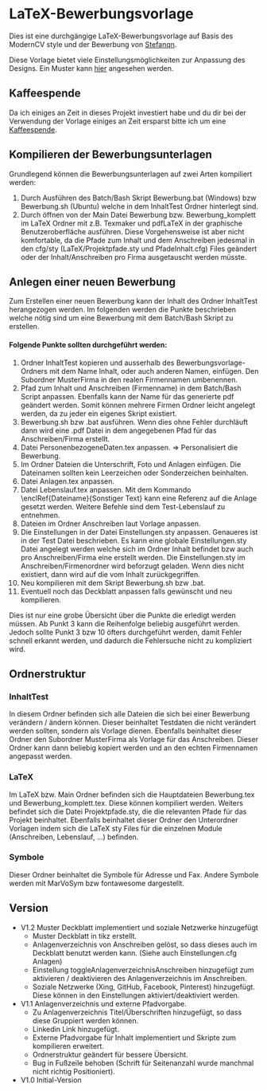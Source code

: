 # LaTeX-Bewerbungsvorlage
Dies ist eine durchgängige LaTeX-Bewerbungsvorlage auf Basis des ModernCV style und der Bewerbung von [Stefanqn](https://github.com/Stefanqn/Bewerbung).

Diese Vorlage bietet viele Einstellungsmöglichkeiten zur Anpassung des Designs. Ein Muster kann [hier](https://github.com/Godi22/LaTeX-Bewerbungsvorlage/blob/master/InhaltTest/Beispiel_pdf/Max_Musterfrau_Bewerbung.pdf) angesehen werden.

## Kaffeespende
Da ich einiges an Zeit in dieses Projekt investiert habe und du dir bei der Verwendung der Vorlage einiges an Zeit ersparst bitte ich um eine [Kaffeespende](https://www.paypal.com/cgi-bin/webscr?cmd=_donations&business=gottfried%40schrittwieser%2enet&lc=AT&item_name=Bewerbungsvorlage%20by%20godi&no_note=0&currency_code=EUR&bn=PP%2dDonationsBF%3abtn_donate_LG%2egif%3aNonHostedGuest).


## Kompilieren der Bewerbungsunterlagen
Grundlegend können die Bewerbungsunterlagen auf zwei Arten kompiliert werden:
1. Durch Ausführen des Batch/Bash Skript Bewerbung.bat (Windows) bzw Bewerbung.sh (Ubuntu) welche in dem InhaltTest Ordner hinterlegt sind.
2. Durch öffnen von der Main Datei Bewerbung bzw. Bewerbung_komplett im LaTeX Ordner mit z.B. Texmaker und pdfLaTeX in der graphische Benutzeroberfläche ausführen.
Diese Vorgehensweise ist aber nicht komfortable, da die Pfade zum Inhalt und dem Anschreiben jedesmal in den cfg/sty (LaTeX/Projektpfade.sty und PfadeInhalt.cfg) Files geändert oder der Inhalt/Anschreiben pro Firma ausgetauscht werden müsste.


## Anlegen einer neuen Bewerbung
Zum Erstellen einer neuen Bewerbung kann der Inhalt des Ordner InhaltTest herangezogen werden. Im folgenden werden die Punkte beschrieben welche nötig sind um eine Bewerbung mit dem Batch/Bash Skript zu erstellen.

#### Folgende Punkte sollten durchgeführt werden:
1. Ordner InhaltTest kopieren und ausserhalb des Bewerbungsvorlage-Ordners mit dem Name Inhalt, oder auch anderen Namen, einfügen. Den Subordner MusterFirma in den realen Firmennamen umbenennen.
2. Pfad zum Inhalt und Anschreiben (Firmenname) in dem Batch/Bash Script anpassen. Ebenfalls kann der Name für das generierte pdf geändert werden. Somit können mehrere Firmen Ordner leicht angelegt werden, da zu jeder ein eigenes Skript existiert.
3. Bewerbung.sh bzw .bat ausführen. Wenn dies ohne Fehler durchläuft dann wird eine .pdf Datei in dem angegebenen Pfad für das Anschreiben/Firma erstellt.
4. Datei PersonenbezogeneDaten.tex anpassen. => Personalisiert die Bewerbung.
5. Im Ordner Dateien die Unterschrift, Foto und Anlagen einfügen. Die Dateinamen sollten kein Leerzeichen oder Sonderzeichen beinhalten.
6. Datei Anlagen.tex anpassen.
7. Datei Lebenslauf.tex anpassen. Mit dem Kommando \enclRef{Dateiname}{Sonstiger Text} kann eine Referenz auf die Anlage gesetzt werden.
	Weitere Befehle sind dem Test-Lebenslauf zu entnehmen.
8. Dateien im Ordner Anschreiben laut Vorlage anpassen.
9. Die Einstellungen in der Datei Einstellungen.sty anpassen. Genaueres ist in der Test Datei beschrieben. Es kann eine globale Einstellungen.sty Datei angelegt werden welche sich im Ordner Inhalt befindet bzw auch pro Anschreiben/Firma eine erstellt werden. Die Einstellungen.sty im Anschreiben/Firmenordner wird beforzugt geladen. Wenn dies nicht existiert, dann wird auf die vom Inhalt zurückgegriffen.
10. Neu kompilieren mit dem Skript Bewerbung.sh bzw .bat.
11. Eventuell noch das Deckblatt anpassen falls gewünscht und neu kompilieren.

Dies ist nur eine grobe Übersicht über die Punkte die erledigt werden müssen. Ab Punkt 3 kann die Reihenfolge beliebig ausgeführt werden. 
Jedoch sollte Punkt 3 bzw 10 öfters durchgeführt werden, damit Fehler schnell erkannt werden, und dadurch die Fehlersuche nicht zu kompliziert wird.


## Ordnerstruktur
### InhaltTest
In diesem Ordner befinden sich alle Dateien die sich bei einer Bewerbung verändern / ändern können. Dieser beinhaltet Testdaten die nicht verändert werden sollten, sondern als Vorlage dienen. Ebenfalls beinhaltet dieser Ordner den Subordner MusterFirma als Vorlage für das Anschreiben. Dieser Ordner kann dann beliebig kopiert werden und an den echten Firmennamen angepasst werden.
### LaTeX
Im LaTeX bzw. Main Ordner befinden sich die Hauptdateien Bewerbung.tex und Bewerbung_komplett.tex. Diese können kompiliert werden. Weiters befindet sich die Datei Projektpfade.sty, die die relevanten Pfade für das Projekt beinhaltet. Ebenfalls beinhaltet dieser Ordner den Unterordner Vorlagen indem sich die LaTeX sty Files für die einzelnen Module (Anschreiben, Lebenslauf, ...) befinden.
### Symbole
Dieser Ordner beinhaltet die Symbole für Adresse und Fax. Andere Symbole werden mit MarVoSym bzw fontawesome dargestellt.


## Version
* V1.2 Muster Deckblatt implementiert und soziale Netzwerke hinzugefügt
	* Muster Deckblatt in tikz erstellt.
	* Anlagenverzeichnis von Anschreiben gelöst, so dass dieses auch im Deckblatt benutzt werden kann. (Siehe auch Einstellungen.cfg Anlagen)
	* Einstellung toggleAnlagenverzeichnisAnschreiben hinzugefügt zum aktivieren / deaktivieren des Anlagenverzeichnis im Anschreiben.
	* Soziale Netzwerke (Xing, GitHub, Facebook, Pinterest) hinzugefügt. Diese können in den Einstellungen aktiviert/deaktiviert werden.
* V1.1 Anlagenverzeichnis und externe Pfadvorgabe.
	* Zu Anlagenverzeichnis Titel/Überschriften hinzugefügt, so dass diese Gruppiert werden können.
	* Linkedin Link hinzugefügt.
	* Externe Pfadvorgabe für Inhalt implementiert und Skripte zum kompilieren erweitert.
	* Ordnerstruktur geändert für bessere Übersicht.
	* Bug in Fußzeile behoben (Schrift für Seitenanzahl wurde manchmal nicht richtig Positioniert).
* V1.0 Initial-Version

